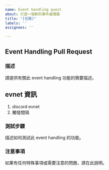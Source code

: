 ```yaml
---
name: Event handling quest
about: 打造一個新的事件處理器
title: "[任務]"
labels: ''
assignees: ''

---
```


## Event Handling Pull Request

### 描述
請提供有關此 event handling 功能的簡要描述。

## evnet 資訊
1. discord evnet
2. 觸發間隔

### 測試步驟
描述如何測試此 event handling 的功能。

### 注意事項
如果有任何特殊事項或需要注意的問題，請在此說明。

